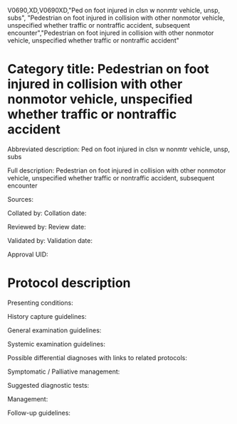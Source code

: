 V0690,XD,V0690XD,"Ped on foot injured in clsn w nonmtr vehicle, unsp, subs", "Pedestrian on foot injured in collision with other nonmotor vehicle, unspecified whether traffic or nontraffic accident, subsequent encounter","Pedestrian on foot injured in collision with other nonmotor vehicle, unspecified whether traffic or nontraffic accident"
# Category title: Pedestrian on foot injured in collision with other nonmotor vehicle, unspecified whether traffic or nontraffic accident

Abbreviated description: Ped on foot injured in clsn w nonmtr vehicle, unsp, subs

Full description: Pedestrian on foot injured in collision with other nonmotor vehicle, unspecified whether traffic or nontraffic accident, subsequent encounter

Sources:

Collated by:
Collation date:

Reviewed by:
Review date:

Validated by:
Validation date:

Approval UID:

# Protocol description

Presenting conditions:

History capture guidelines:

General examination guidelines:

Systemic examination guidelines:

Possible differential diagnoses with links to related protocols:

Symptomatic / Palliative management:

Suggested diagnostic tests:

Management:

Follow-up guidelines:
